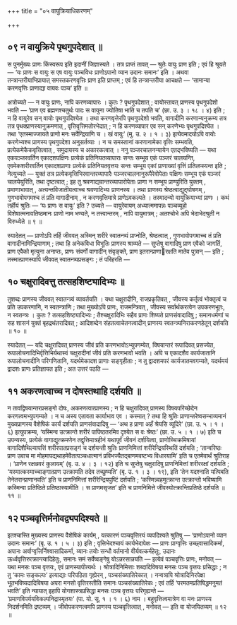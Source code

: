 +++
title = "०५ वायुक्रियाधिकरणम्"

+++

## ०९ न वायुक्रिये पृथगुपदेशात् ॥

स पुनर्मुख्यः प्राणः किंस्वरूप इति इदानीं जिज्ञास्यते । तत्र प्राप्तं तावत् — श्रुतेः वायुः प्राण इति ; एवं हि श्रूयते — ‘यः प्राणः स वायुः स एष वायुः पञ्चविधः प्राणोऽपानो व्यान उदानः समानः’ इति । अथवा तन्त्रान्तरीयाभिप्रायात् समस्तकरणवृत्तिः प्राण इति प्राप्तम् ; एवं हि तन्त्रान्तरीया आचक्षते — ‘सामान्या करणवृत्तिः प्राणाद्या वायवः पञ्च’ इति ॥

अत्रोच्यते — न वायुः प्राणः, नापि करणव्यापारः । कुतः ? पृथगुपदेशात् ; वायोस्तावत् प्राणस्य पृथगुपदेशो भवति — ‘प्राण एव ब्रह्मणश्चतुर्थः पादः स वायुना ज्योतिषा भाति च तपति च’ (छा. उ. ३ । १८ । ४) इति ; न हि वायुरेव सन् वायोः पृथगुपदिश्येत । तथा करणवृत्तेरपि पृथगुपदेशो भवति, वागादीनि करणान्यनुक्रम्य तत्र तत्र पृथक्प्राणस्यानुक्रमणात् , वृत्तिवृत्तिमतोरभेदात् ; न हि करणव्यापार एव सन् करणेभ्यः पृथगुपदिश्येत । तथा ‘एतस्माज्जायते प्राणो मनः सर्वेन्द्रियाणि च । खं वायुः’ (मु. उ. २ । १ । ३) इत्येवमादयोऽपि वायोः करणेभ्यश्च प्राणस्य पृथगुपदेशा अनुसर्तव्याः । न च समस्तानां करणानामेका वृत्तिः सम्भवति, प्रत्येकमेकैकवृत्तित्वात् , समुदायस्य च अकारकत्वात् । ननु पञ्जरचालनन्यायेन एतद्भविष्यति — यथा एकपञ्जरवर्तिन एकादशपक्षिणः प्रत्येकं प्रतिनियतव्यापाराः सन्तः सम्भूय एकं पञ्जरं चालयन्ति, एवमेकशरीरवर्तिन एकादशप्राणाः प्रत्येकं प्रतिनियतवृत्तयः सन्तः सम्भूय एकां प्राणाख्यां वृत्तिं प्रतिलप्स्यन्त इति ; नेत्युच्यते — युक्तं तत्र प्रत्येकवृत्तिभिरवान्तरव्यापारैः पञ्जरचालनानुरूपैरेवोपेताः पक्षिणः सम्भूय एकं पञ्जरं चालयेयुरिति, तथा दृष्टत्वात् ; इह तु श्रवणाद्यवान्तरव्यापारोपेताः प्राणा न सम्भूय प्राण्युरिति युक्तम् , प्रमाणाभावात् , अत्यन्तविजातीयत्वाच्च श्रवणादिभ्यः प्राणनस्य । तथा प्राणस्य श्रेष्ठत्वाद्युद्घोषणम् , गुणभावोपगमश्च तं प्रति वागादीनाम् , न करणवृत्तिमात्रे प्राणेऽवकल्पते । तस्मादन्यो वायुक्रियाभ्यां प्राणः । कथं तर्हीयं श्रुतिः — ‘यः प्राणः स वायुः’ इति ? उच्यते — वायुरेवायम् अध्यात्ममापन्नः पञ्चव्यूहो विशेषात्मनावतिष्ठमानः प्राणो नाम भण्यते, न तत्त्वान्तरम् , नापि वायुमात्रम् ; अतश्चोभे अपि भेदाभेदश्रुती न विरुध्येते ॥ ९ ॥

स्यादेतत् — प्राणोऽपि तर्हि जीववत् अस्मिन् शरीरे स्वातन्त्र्यं प्राप्नोति, श्रेष्ठत्वात् , गुणभावोपगमाच्च तं प्रति वागादीनामिन्द्रियाणाम् ; तथा हि अनेकविधा विभूतिः प्राणस्य श्राव्यते — सुप्तेषु वागादिषु प्राण एवैको जागर्ति, प्राण एवैको मृत्युना अनाप्तः, प्राणः संवर्गो वागादीन् संवृङ्क्ते, प्राण इतरान्प्राणारक्षति मातेव पुत्रान् — इति ; तस्मात्प्राणस्यापि जीववत् स्वातन्त्र्यप्रसङ्गः ; तं परिहरति —

## १० चक्षुरादिवत्तु तत्सहशिष्ट्यादिभ्यः ॥

तुशब्दः प्राणस्य जीववत् स्वातन्त्र्यं व्यावर्तयति । यथा चक्षुरादीनि, राजप्रकृतिवत् , जीवस्य कर्तृत्वं भोक्तृत्वं च प्रति उपकरणानि, न स्वतन्त्राणि ; तथा मुख्योऽपि प्राणः, राजमन्त्रिवत् , जीवस्य सर्वार्थकरत्वेन उपकरणभूतः, न स्वतन्त्रः । कुतः ? तत्सहशिष्ट्यादिभ्यः ; तैश्चक्षुरादिभिः सहैव प्राणः शिष्यते प्राणसंवादादिषु ; समानधर्मणां च सह शासनं युक्तं बृहद्रथंतरादिवत् ; आदिशब्देन संहतत्वाचेतनत्वादीन् प्राणस्य स्वतन्त्र्यनिराकरणहेतून् दर्शयति ॥ १० ॥

स्यादेतत् — यदि चक्षुरादिवत् प्राणस्य जीवं प्रति करणभावोऽभ्युपगम्येत, विषयान्तरं रूपादिवत् प्रसज्येत, रूपालोचनादिभिर्वृत्तिभिर्यथास्वं चक्षुरादीनां जीवं प्रति करणभावो भवति । अपि च एकादशैव कार्यजातानि रूपालोचनादीनि परिगणितानि, यदर्थमेकादश प्राणाः सङ्गृहीताः ; न तु द्वादशमपरं कार्यजातमवगम्यते, यदर्थमयं द्वादशः प्राणः प्रतिज्ञायत इति ; अत उत्तरं पठति —

## ११ अकरणत्वाच्च न दोषस्तथाहि दर्शयति ॥

न तावद्विषयान्तरप्रसङ्गो दोषः, अकरणत्वात्प्राणस्य ; न हि चक्षुरादिवत् प्राणस्य विषयपरिच्छेदेन करणत्वमभ्युपगम्यते । न च अस्य एतावता कार्याभाव एव । कस्मात् ? तथा हि श्रुतिः प्राणान्तरेष्वसम्भाव्यमानं मुख्यप्राणस्य वैशेषिकं कार्यं दर्शयति प्राणसंवादादिषु — ‘अथ ह प्राणा अहँ श्रेयसि व्यूदिरे’ (छा. उ. ५ । १ । ६) इत्युपक्रम्य, ‘यस्मिन्व उत्क्रान्ते शरीरं पापिष्ठतरमिव दृश्येत स वः श्रेष्ठः’ (छा. उ. ५ । १ । ७) इति च उपन्यस्य, प्रत्येकं वागाद्युत्क्रमणेन तद्वृत्तिमात्रहीनं यथापूर्वं जीवनं दर्शयित्वा, प्राणोच्चिक्रमिषायां वागादिशैथिल्यापत्तिं शरीरपातप्रसङ्गं च दर्शयन्ती श्रुतिः प्राणनिमित्तां शरीरेन्द्रियस्थितिं दर्शयति ; ‘तान्वरिष्ठः प्राण उवाच मा मोहमापद्यथाहमेवैतत्पञ्चधात्मानं प्रविभज्यैतद्बाणमवष्टभ्य विधारयामि’ इति च एतमेवार्थं श्रुतिराह । ‘प्राणेन रक्षन्नवरं कुलायम्’ (बृ. उ. ४ । ३ । १२) इति च सुप्तेषु चक्षुरादिषु प्राणनिमित्तां शरीररक्षां दर्शयति ; ‘यस्मात्कस्माच्चाङ्गात्प्राण उत्क्रामति तदेव तच्छुष्यति’ (बृ. उ. १ । ३ । १९), इति ‘तेन यदश्नाति यत्पिबति तेनेतरान्प्राणानवति’ इति च प्राणनिमित्तां शरीरेन्द्रियपुष्टिं दर्शयति ; ‘कस्मिन्न्वहमुत्क्रान्त उत्क्रान्तो भविष्यामि कस्मिन्वा प्रतिष्ठिते प्रतिष्ठास्यामीति । स प्राणमसृजत’ इति च प्राणनिमित्ते जीवस्योत्क्रान्तिप्रतिष्ठे दर्शयति ॥ ११ ॥

## १२ पञ्चवृत्तिर्मनोवद्व्यपदिश्यते ॥

इतश्चास्ति मुख्यस्य प्राणस्य वैशेषिकं कार्यम् , यत्कारणं पञ्चवृत्तिरयं व्यपदिश्यते श्रुतिषु — ‘प्राणोऽपानो व्यान उदानः समानः’ (बृ. उ. १ । ५ । ३) इति ; वृत्तिभेदश्चायं कार्यभेदापेक्षः — प्राणः प्राग्वृत्तिः उच्छ्वासादिकर्मा, अपानः अर्वाग्वृत्तिर्निश्वासादिकर्मा, व्यानः तयोः सन्धौ वर्तमानो वीर्यवत्कर्महेतुः, उदानः ऊर्ध्ववृत्तिरुत्क्रान्त्यादिहेतुः, समानः समं सर्वेष्वङ्गेषु योऽन्नरसान्नयति — इत्येवं पञ्चवृत्तिः प्राणः, मनोवत् — यथा मनसः पञ्च वृत्तयः, एवं प्राणस्यापीत्यर्थः । श्रोत्रादिनिमित्ताः शब्दादिविषया मनसः पञ्च वृत्तयः प्रसिद्धाः ; न तु ‘कामः सङ्कल्पः’ इत्याद्याः परिपठिता गृह्येरन् , पञ्चसंख्यातिरेकात् । नन्वत्रापि श्रोत्रादिनिरपेक्षा भूतभविष्यदादिविषया अपरा मनसो वृत्तिरस्तीति समानः पञ्चसंख्यातिरेकः ; एवं तर्हि ‘परमतमप्रतिषिद्धमनुमतं भवति’ इति न्यायात् इहापि योगशास्त्रप्रसिद्धा मनसः पञ्च वृत्तयः परिगृह्यन्ते — ‘प्रमाणविपर्ययविकल्पनिद्रास्मृतयः’ (पा. यो. सू. १ । १ । ६) नाम । बहुवृत्तित्वमात्रेण वा मनः प्राणस्य निदर्शनमिति द्रष्टव्यम् । जीवोपकरणत्वमपि प्राणस्य पञ्चवृत्तित्वात् , मनोवत् — इति वा योजयितव्यम् ॥ १२ ॥
